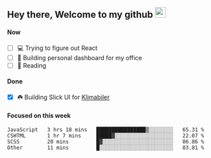 ## Hey there, Welcome to my github <img src="https://media.giphy.com/media/hvRJCLFzcasrR4ia7z/giphy.gif" width="25px">

#### Now
- [ ] 💻 Trying to figure out React
- [ ] 🚀 Building personal dashboard for my office
- [ ] 📕 Reading

#### Done
- [x] ☘️ Building Slick UI for [Klimabiler](https://klimabiler.dk)
 
 #### Focused on this week
<!--START_SECTION:waka-->

```text
JavaScript   3 hrs 18 mins   ████████████████▒░░░░░░░░   65.31 %
CSHTML       1 hr 7 mins     █████▓░░░░░░░░░░░░░░░░░░░   22.07 %
SCSS         20 mins         █▓░░░░░░░░░░░░░░░░░░░░░░░   06.86 %
Other        11 mins         █░░░░░░░░░░░░░░░░░░░░░░░░   03.81 %
```

<!--END_SECTION:waka-->

